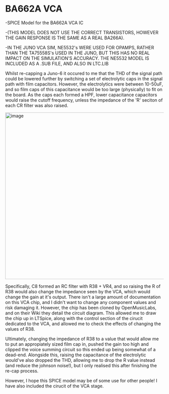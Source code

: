 # BA662A VCA 

-SPICE Model for the BA662A VCA IC

-(THIS MODEL DOES NOT USE THE CORRECT TRANSISTORS, HOWEVER THE GAIN RESPONSE IS THE SAME AS A REAL BA266A).

-IN THE JUNO VCA SIM, NE5532's WERE USED FOR OPAMPS, RATHER THAN THE TA75558S's USED IN THE JUNO, BUT THIS HAS NO REAL IMPACT ON THE SIMULATION'S ACCURACY. THE NE5532 MODEL IS INCLUDED AS A .SUB FILE, AND ALSO IN LTC.LIB

Whilst re-capping a Juno-6 it occured to me that the THD of the signal path could be lowered further by switching a set of electrolytic caps in the signal path with film capacitors. However, the electrolytics were between 10-50uF, and so film caps of this capacitance would be too large (physically) to fit on the board. As the caps each formed a HPF, lower capacitance capacitors would raise the cutoff frequency, unless the impedance of the 'R' seciton of each CR filter was also raised. 

<img width="538" height="530" alt="image" src="https://github.com/user-attachments/assets/8951ca5a-d029-45ed-b577-10a125e54719" />

Specifically, C8 formed an RC filter with R38 + VR4, and so raising the R of R38 would also change the impedance seen by the VCA, which would change the gain at it's output. There isn't a large amount of documentation on this VCA chip, and I didn't want to change any component values and risk damaging it. However, the chip has been cloned by OpenMusicLabs, and on their Wiki they detail the circuit diagram. This allowed me to draw the chip up in LTSpice, along with the control section of the cirucit dedicated to the VCA, and allowed me to check the effects of changing the values of R38. 

Ultimately, changing the impedance of R38 to a value that would allow me to put an appropiately sized film cap in, pushed the gain too high and clipped the voice summing circuit so this ended up being somewhat of a dead-end. Alongside this, raising the capacitance of the electrolytic would've also dropped the THD, allowing me to drop the R value instead (and reduce the johnson noise!), but I only realised this after finishing the re-cap process. 

However, I hope this SPICE model may be of some use for other people! I have also included the cirucit of the VCA stage.
